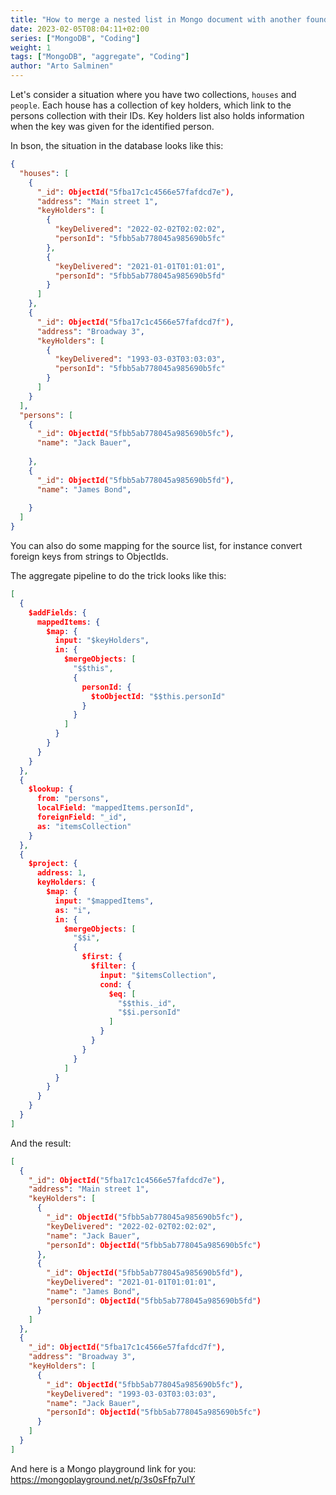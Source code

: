 ```yaml
---
title: "How to merge a nested list in Mongo document with another found in adjacent collection"
date: 2023-02-05T08:04:11+02:00
series: ["MongoDB", "Coding"]
weight: 1
tags: ["MongoDB", "aggregate", "Coding"]
author: "Arto Salminen"
---
```


Let's consider a situation where you have two collections, `houses` and `people`. Each house has a collection
of key holders, which link to the persons collection with their IDs. Key holders list also holds information
when the key was given for the identified person.

In bson, the situation in the database looks like this:

```json
{
  "houses": [
    {
      "_id": ObjectId("5fba17c1c4566e57fafdcd7e"),
      "address": "Main street 1",
      "keyHolders": [
        {
          "keyDelivered": "2022-02-02T02:02:02",
          "personId": "5fbb5ab778045a985690b5fc"
        },
        {
          "keyDelivered": "2021-01-01T01:01:01",
          "personId": "5fbb5ab778045a985690b5fd"
        }
      ]
    },
    {
      "_id": ObjectId("5fba17c1c4566e57fafdcd7f"),
      "address": "Broadway 3",
      "keyHolders": [
        {
          "keyDelivered": "1993-03-03T03:03:03",
          "personId": "5fbb5ab778045a985690b5fc"
        }
      ]
    }
  ],
  "persons": [
    {
      "_id": ObjectId("5fbb5ab778045a985690b5fc"),
      "name": "Jack Bauer",
      
    },
    {
      "_id": ObjectId("5fbb5ab778045a985690b5fd"),
      "name": "James Bond",
      
    }
  ]
}
```

You can also do some mapping for the source list, for instance convert
foreign keys from strings to ObjectIds.

The aggregate pipeline to do the trick looks like this:

```json
[
  {
    $addFields: {
      mappedItems: {
        $map: {
          input: "$keyHolders",
          in: {
            $mergeObjects: [
              "$$this",
              {
                personId: {
                  $toObjectId: "$$this.personId"
                }
              }
            ]
          }
        }
      }
    }
  },
  {
    $lookup: {
      from: "persons",
      localField: "mappedItems.personId",
      foreignField: "_id",
      as: "itemsCollection"
    }
  },
  {
    $project: {
      address: 1,
      keyHolders: {
        $map: {
          input: "$mappedItems",
          as: "i",
          in: {
            $mergeObjects: [
              "$$i",
              {
                $first: {
                  $filter: {
                    input: "$itemsCollection",
                    cond: {
                      $eq: [
                        "$$this._id",
                        "$$i.personId"
                      ]
                    }
                  }
                }
              }
            ]
          }
        }
      }
    }
  }
]
```

And the result:

```json
[
  {
    "_id": ObjectId("5fba17c1c4566e57fafdcd7e"),
    "address": "Main street 1",
    "keyHolders": [
      {
        "_id": ObjectId("5fbb5ab778045a985690b5fc"),
        "keyDelivered": "2022-02-02T02:02:02",
        "name": "Jack Bauer",
        "personId": ObjectId("5fbb5ab778045a985690b5fc")
      },
      {
        "_id": ObjectId("5fbb5ab778045a985690b5fd"),
        "keyDelivered": "2021-01-01T01:01:01",
        "name": "James Bond",
        "personId": ObjectId("5fbb5ab778045a985690b5fd")
      }
    ]
  },
  {
    "_id": ObjectId("5fba17c1c4566e57fafdcd7f"),
    "address": "Broadway 3",
    "keyHolders": [
      {
        "_id": ObjectId("5fbb5ab778045a985690b5fc"),
        "keyDelivered": "1993-03-03T03:03:03",
        "name": "Jack Bauer",
        "personId": ObjectId("5fbb5ab778045a985690b5fc")
      }
    ]
  }
]
```

And here is a Mongo playground link for you: https://mongoplayground.net/p/3s0sFfp7uIY